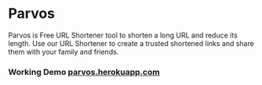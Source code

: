 # Parvos
Parvos is Free URL Shortener tool to shorten a long URL and reduce its length. Use our URL Shortener to create a trusted shortened links and share them with your family and friends.
### Working Demo [parvos.herokuapp.com](https://parvos.herokuapp.com/)
